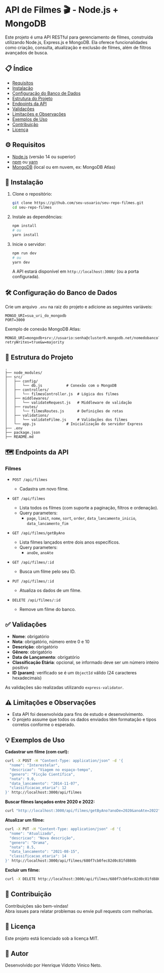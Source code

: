 

# API de Filmes 🎬 - Node.js + MongoDB

Este projeto é uma API RESTful para gerenciamento de filmes, construída utilizando Node.js, Express.js e MongoDB. Ela oferece funcionalidades como criação, consulta, atualização e exclusão de filmes, além de filtros avançados de busca.

## 📋 Índice

- [Requisitos](#requisitos)
- [Instalação](#instalação)
- [Configuração do Banco de Dados](#configuração-do-banco-de-dados)
- [Estrutura do Projeto](#estrutura-do-projeto)
- [Endpoints da API](#endpoints-da-api)
- [Validações](#validações)
- [Limitações e Observações](#limitações-e-observações)
- [Exemplos de Uso](#exemplos-de-uso)
- [Contribuição](#contribuição)
- [Licença](#licença)

## ⚙️ Requisitos

- [Node.js](https://nodejs.org/) (versão 14 ou superior)
- [npm](https://www.npmjs.com/) ou [yarn](https://yarnpkg.com/)
- [MongoDB](https://www.mongodb.com/) (local ou em nuvem, ex: MongoDB Atlas)

## 🚀 Instalação

1. Clone o repositório:

   ```bash
   git clone https://github.com/seu-usuario/seu-repo-filmes.git
   cd seu-repo-filmes
   ```

2. Instale as dependências:

   ```bash
   npm install
   # ou
   yarn install
   ```

3. Inicie o servidor:

   ```bash
   npm run dev
   # ou
   yarn dev
   ```

   A API estará disponível em `http://localhost:3000/` (ou a porta configurada).

## 🛠️ Configuração do Banco de Dados

Crie um arquivo `.env` na raiz do projeto e adicione as seguintes variáveis:

```dotenv
MONGO_URI=sua_uri_do_mongodb
PORT=3000
```

Exemplo de conexão MongoDB Atlas:

```
MONGO_URI=mongodb+srv://usuario:senha@cluster0.mongodb.net/nomedobanco?retryWrites=true&w=majority
```

## 📂 Estrutura do Projeto

```
.
├── node_modules/
├── src/
│   ├── config/
│   │   └── db.js           # Conexão com o MongoDB
│   ├── controllers/
│   │   └── filmesController.js  # Lógica dos filmes
│   ├── middlewares/
│   │   └── validateRequest.js   # Middleware de validação
│   ├── routes/
│   │   └── filmesRoutes.js      # Definições de rotas
│   ├── validations/
│   │   └── validateFilme.js     # Validações dos filmes
│   └── app.js              # Inicialização do servidor Express
├── .env
├── package.json
├── README.md

```

## 🗺️ Endpoints da API

### **Filmes**

- `POST /api/filmes`
  - Cadastra um novo filme.

- `GET /api/filmes`
  - Lista todos os filmes (com suporte a paginação, filtros e ordenação).
  - Query parameters:
    - `page`, `limit`, `nome`, `sort`, `order`, `data_lancamento_inicio`, `data_lancamento_fim`

- `GET /api/filmes/getByAno`
  - Lista filmes lançados entre dois anos específicos.
  - Query parameters:
    - `anoDe`, `anoAte`

- `GET /api/filmes/:id`
  - Busca um filme pelo seu ID.

- `PUT /api/filmes/:id`
  - Atualiza os dados de um filme.

- `DELETE /api/filmes/:id`
  - Remove um filme do banco.

## ✅ Validações

- **Nome**: obrigatório
- **Nota**: obrigatório, número entre 0 e 10
- **Descrição**: obrigatório
- **Gênero**: obrigatório
- **Data de Lançamento**: obrigatório
- **Classificação Etária**: opcional, se informado deve ser um número inteiro positivo
- **ID (param)**: verificado se é um `ObjectId` válido (24 caracteres hexadecimais)

As validações são realizadas utilizando `express-validator`.

## ⚠️ Limitações e Observações

- Esta API foi desenvolvida para fins de estudo e desenvolvimento.
- O projeto assume que todos os dados enviados têm formatação e tipos corretos conforme o esperado.

## 💡 Exemplos de Uso

**Cadastrar um filme (com curl):**

```bash
curl -X POST -H "Content-Type: application/json" -d '{
  "nome": "Interestelar",
  "descricao": "Viagem no espaço-tempo",
  "genero": "Ficção Científica",
  "nota": 9.0,
  "data_lancamento": "2014-11-07",
  "classificacao_etaria": 12
}' http://localhost:3000/api/filmes
```

**Buscar filmes lançados entre 2020 e 2022:**

```bash
curl "http://localhost:3000/api/filmes/getByAno?anoDe=2020&anoAte=2022"
```

**Atualizar um filme:**

```bash
curl -X PUT -H "Content-Type: application/json" -d '{
  "nome": "Atualizado",
  "descricao": "Nova descrição",
  "genero": "Drama",
  "nota": 8.5,
  "data_lancamento": "2021-08-15",
  "classificacao_etaria": 14
}' http://localhost:3000/api/filmes/680f7cb0fec82d0c81fd880b
```

**Excluir um filme:**

```bash
curl -X DELETE http://localhost:3000/api/filmes/680f7cb0fec82d0c81fd880b
```

## 🤝 Contribuição

Contribuições são bem-vindas!  
Abra issues para relatar problemas ou envie pull requests com melhorias.

## 📜 Licença

Este projeto está licenciado sob a licença MIT.

## 👨 Autor

Desenvolvido por Henrique Vidotto Vinico Neto.

